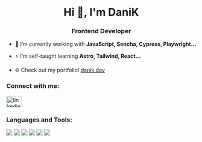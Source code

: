 <h1 align="center">Hi 👋, I'm DaniK</h1>
<h3 align="center">Frontend Developer</h3>

- 🌱 I’m currently working with **JavaScript, Sencha, Cypress, Playwright...**

- ⚡ I’m self-taught learning **Astro, Tailwind, React...**

- 🌐 Check out my portfolio! <a href="https://danik.dev/" target="blank">danik.dev</a>

<h3 align="left">Connect with me:</h3>
<p align="left">
  <a href="https://linkedin.com/in/danikdev" target="blank">
    <img align="center" src="https://raw.githubusercontent.com/rahuldkjain/github-profile-readme-generator/master/src/images/icons/Social/linked-in-alt.svg" alt="linkedin profile" height="30" width="40" />
  </a>
</p>

<h3 align="left">Languages and Tools:</h3>

![](https://img.shields.io/badge/HTML5-E34F26?style=for-the-badge&logo=html5&logoColor=white) 
![](https://img.shields.io/badge/CSS3-1572B6?style=for-the-badge&logo=css3&logoColor=white)
![](https://img.shields.io/badge/JavaScript-F7DF1E?style=for-the-badge&logo=javascript&logoColor=black)
![](https://img.shields.io/badge/Node.js-43853D?style=for-the-badge&logo=node.js&logoColor=white)
![](https://img.shields.io/badge/Python-14354C?style=for-the-badge&logo=python&logoColor=white)
![](https://img.shields.io/badge/Tailwind_CSS-38B2AC?style=for-the-badge&logo=tailwind-css&logoColor=white)
